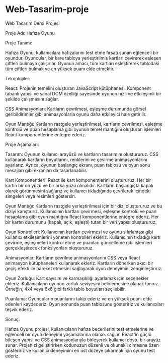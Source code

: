 # Web-Tasarim-proje
Web Tasarım Dersi Projesi


Proje Adı: Hafıza Oyunu

Proje Tanımı:

Hafıza Oyunu, kullanıcılara hafızalarını test etme fırsatı sunan eğlenceli bir oyundur. Oyuncular, bir kare tabloya yerleştirilmiş kartları çevirerek eşleşen çiftleri bulmaya çalışırlar. Oyunun amacı, tüm kartları eşleştirerek tablodaki tüm çiftleri bulmak ve en yüksek puanı elde etmektir. 

Teknolojiler:

React: Projenin temelini oluşturan JavaScript kütüphanesi. Komponent tabanlı yapısı ve sanal DOM özelliği sayesinde oyunun hızlı ve etkileşimli bir şekilde çalışmasını sağlar.

CSS Animasyonları: Kartların çevrilmesi, eşleşme durumunda görsel geribildirimler gibi animasyonlarla oyunu daha etkileyici hale getirilir.

Oyun Mantığı: Kartların rastgele yerleştirilmesi, kartların çevrilmesi, eşleşme kontrolü ve puan hesaplama gibi oyunun temel mantığını oluşturan işlemleri React komponentlerine entegre ederiz.


Proje Aşamaları:

Tasarım: Oyunun kullanıcı arayüzü ve kartların tasarımını oluştururuz. CSS kullanarak kartların boyutlarını, renklerini ve çevirme animasyonlarını ayarlarız. Ayrıca, oyunun başlangıç ekranı, puan tablosu ve oyun sonu mesajları gibi ekranları da tasarlanabilir.

Kart Komponentleri: React ile kart komponentlerini oluştururuz. Her bir kartın bir ön yüzü ve bir arka yüzü olmalıdır. Kartların başlangıçta kapalı olarak görünmesini sağlarız ve kullanıcı tıkladığında çevrilerek içindeki simgeleri veya resimleri göstersin.

Oyun Mantığı: Kartların rastgele yerleştirilmesi için bir dizi oluştururuz ve bu diziyi karıştırırız. Kullanıcının kartları çevirmesi, eşleşme kontrolü ve puan hesaplama gibi oyun mantığını React komponentlerine entegre ederiz. Her bir kartın durumunu (kapalı, açık, eşleşti) tutan bir veri yapısı oluştururuz.

Oyun Kontrolleri: Kullanıcının kartları çevirmesi ve oyunu sıfırlaması gibi kullanıcı etkileşimlerini yöneten kontrolleri ekleriz. Kullanıcının tıkladığı kartı çevirme, eşleşmeleri kontrol etme ve puanları güncelleme gibi işlemleri gerçekleştirecek fonksiyonları oluştururuz.

Animasyonlar: Kartların çevrilme animasyonlarını CSS veya React animasyon kütüphaneleri kullanarak ekleriz. Kartların dönerken akıcı bir geçiş efekti ile hareket etmesini sağlayarak oyun deneyimini zenginleştiririz.

Oyun Zorluğu: Kart sayısını ve karmaşıklığı ayarlamak için seçenekler ekleriz. Kullanıcıların oyunun zorluk seviyesini belirlemesine olanak tanırız. Örneğin, 4x4 veya 6x6 gibi farklı tablo boyutları seçilebilir.

Puanlama: Oyuncuların puanlarını takip ederiz ve en yüksek puanı elde edenleri kaydederiz. Oyun sonunda puan tablosunu gösteririz ve kullanıcıları teşvik ederiz.


Sonuç:

Hafıza Oyunu projesi, kullanıcıların hafıza becerilerini test etmelerine ve eğlenceli bir oyun deneyimi yaşamalarına olanak sağlar. React'in güçlü bileşen yapısı ve CSS animasyonlarıyla birleşerek kullanıcı dostu bir arayüz sunar. Projenizi geliştirirken kodunuzun düzenli ve okunaklı olmasına özen gösteririz ve kullanıcı deneyimini en üst düzeye çıkarmak için oyunu test ederiz. 

